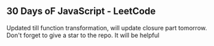 ## 30 Days oF JavaScript - LeetCode

Updated till function transformation, will update closure part tomorrow. Don't forget to give a star to the repo. It will be helpful
